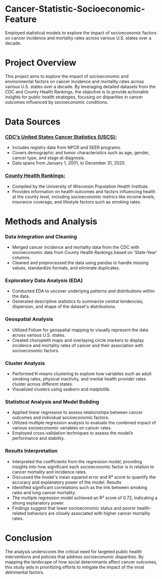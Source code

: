 # Cancer-Statistic-Socioeconomic-Feature
Employed statistical models to explore the impact of socioeconomic factors on cancer incidence and mortality rates across various U.S. states over a decade.

# Project Overview
This project aims to explore the impact of socioeconomic and environmental factors on cancer incidence and mortality rates across various U.S. states over a decade. By leveraging detailed datasets from the CDC and County Health Rankings, the objective is to provide actionable insights for public health strategies, focusing on disparities in cancer outcomes influenced by socioeconomic conditions.

# Data Sources
### [**CDC’s United States Cancer Statistics (USCS)**:](https://wonder.cdc.gov/controller/datarequest/D189;jsessionid=A0BCF1C198428769EAF82199648F?stage=results&action=toggle&p=O_show_rank&v=true)
* Includes registry data from NPCR and SEER programs.
* Covers demographic and tumor characteristics such as age, gender, cancer type, and stage at diagnosis.
* Data spans from January 1, 2001, to December 31, 2020.

### [**County Health Rankings**:](https://www.countyhealthrankings.org/health-data/methodology-and-sources/data-documentation/national-data-documentation-2010-2022)
* Compiled by the University of Wisconsin Population Health Institute.
* Provides information on health outcomes and factors influencing health at the county level, including socioeconomic metrics like income levels, insurance coverage, and lifestyle factors such as smoking rates.


# Methods and Analysis

### Data Integration and Cleaning
* Merged cancer incidence and mortality data from the CDC with socioeconomic data from County Health Rankings based on 'State-Year' columns.
* Cleaned and preprocessed the data using pandas to handle missing values, standardize formats, and eliminate duplicates.
### Exploratory Data Analysis (EDA)
* Conducted EDA to uncover underlying patterns and distributions within the data.
* Generated descriptive statistics to summarize central tendencies, dispersion, and shape of the dataset's distributions.
### Geospatial Analysis
* Utilized Folium for geospatial mapping to visually represent the data across various U.S. states.
* Created choropleth maps and overlaying circle markers to display incidence and mortality rates of cancer and their association with socioeconomic factors.
### Cluster Analysis
* Performed K-means clustering to explore how variables such as adult smoking rates, physical inactivity, and mental health provider rates cluster across different states.
* Visualized clusters using seaborn and matplotlib.
### Statistical Analysis and Model Building
* Applied linear regression to assess relationships between cancer outcomes and individual socioeconomic factors.
* Utilized multiple regression analysis to evaluate the combined impact of various socioeconomic variables on cancer rates.
* Employed cross-validation techniques to assess the model’s performance and stability.

### Results Interpretation
* Interpreted the coefficients from the regression model, providing insights into how significant each socioeconomic factor is in relation to cancer mortality and incidence rates.
* Discussed the model's mean squared error and R² score to quantify the accuracy and explanatory power of the model.
Results
* Identified significant correlations such as the link between smoking rates and lung cancer mortality.
* The multiple regression model achieved an R² score of 0.72, indicating a strong explanatory power.
* Findings suggest that lower socioeconomic status and poorer health-related behaviors are closely associated with higher cancer mortality rates.

# Conclusion
The analysis underscores the critical need for targeted public health interventions and policies that address socioeconomic disparities. By mapping the landscape of how social determinants affect cancer outcomes, this study aids in prioritizing efforts to mitigate the impact of the most detrimental factors.
